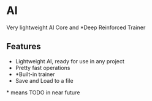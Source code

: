 # AI
Very lightweight AI Core and *Deep Reinforced Trainer 

## Features
- Lightweight AI, ready for use in any project
- Pretty fast operations
- *Built-in trainer
- Save and Load to a file

\* means TODO in near future
